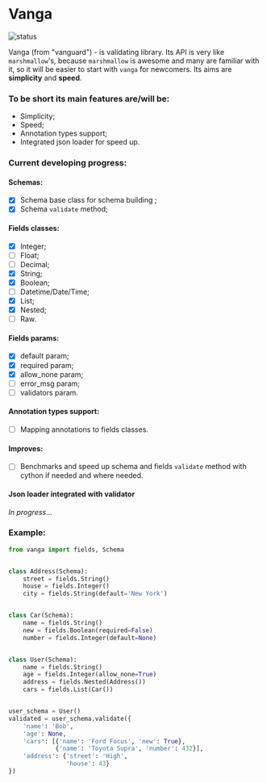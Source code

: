 # Vanga

![status](https://img.shields.io/badge/status-developing-red.svg)

Vanga (from "vanguard") - is validating library. 
Its API is very like ```marshmallow```'s, 
because ```marshmallow``` is awesome and many are familiar with it, 
so it will be easier to start with ```vanga``` for newcomers. 
Its aims are __simplicity__ and __speed__.

### To be short its main features are/will be:
- Simplicity;
- Speed;
- Annotation types support;
- Integrated json loader for speed up.

### Current developing progress:
#### Schemas:
- [x] Schema base class for schema building ;
- [x] Schema ```validate``` method;

#### Fields classes:
- [x] Integer;
- [ ] Float;
- [ ] Decimal;
- [x] String;
- [x] Boolean;
- [ ] Datetime/Date/Time;
- [x] List;
- [x] Nested;
- [ ] Raw.

#### Fields params:
- [x] default param;
- [x] required param;
- [x] allow_none param;
- [ ] error_msg param;
- [ ] validators param.

#### Annotation types support:
- [ ] Mapping annotations to fields classes.

#### Improves:
- [ ] Benchmarks and speed up schema and fields ```validate``` 
method with cython if needed and where needed.

#### Json loader integrated with validator
_In progress_...

### Example:
```python
from vanga import fields, Schema


class Address(Schema):
    street = fields.String()
    house = fields.Integer()
    city = fields.String(default='New York')


class Car(Schema):
    name = fields.String()
    new = fields.Boolean(required=False)
    number = fields.Integer(default=None)


class User(Schema):
    name = fields.String()
    age = fields.Integer(allow_none=True)
    address = fields.Nested(Address())
    cars = fields.List(Car())


user_schema = User()
validated = user_schema.validate({
    'name': 'Bob',
    'age': None,
    'cars': [{'name': 'Ford Focus', 'new': True},
             {'name': 'Toyota Supra', 'number': 432}],
    'address': {'street': 'High',
                'house': 43}
})
```
